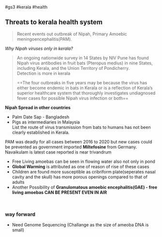 #gs3 #kerala #health 

## Threats to kerala health system

> Recent events out outbreak of Nipah, Primary Amoebic meningoencephalitis(PAM).

*Why Nipah viruses only in kerala?*

> An ongoing nationwide survey in 14 States by NIV Pune has found Nipah virus antibodies in fruit bats (Pteropus medius) in nine States, including Kerala, and the Union Territory of Pondicherry.  
> Detection is more in kerala
> 
> ==The four outbreaks in five years may be because the virus has either become endemic in bats in Kerala or is a reflection of Kerala’s superior healthcare system that thoroughly investigates undiagnosed fever cases for possible Nipah virus infection or both==

**Nipah Spread in other countries**

- Palm Date Sap - Bangladesh
- Pigs as intermediaries in Malaysia  
    List the route of virus transmission from bats to humans has not been clearly established in Kerala.

PAM was deadly for all cases between 2016 to 2020 but new cases could be prevented as government imported **Miltefosine** from Germany. Navaikulam is latest case reported is near trivandrum

- Free Living amoebas can be seen in flowing water also not only in pond
- **Global Warming** is attributed as one of reason of rise of these cases
- Children are found more susceptible as cribriform plate(seperates nasal cavity and the skull) has more porous openings compared to that of adults
- Another Possibility of **Granulomatous amoebic encephalitis(GAE) - free living amoebas CAN BE PRESENT EVEN IN AIR**

&nbsp;

### **way forward**

- Need Genome Sequencing (Challange as the size of ameoba DNA is small)